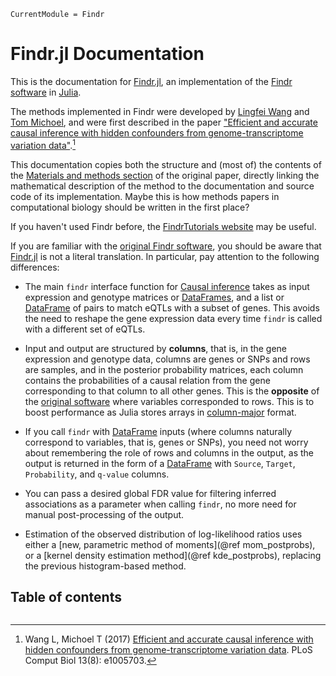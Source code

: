 ```@meta
CurrentModule = Findr
```

# Findr.jl Documentation

This is the documentation for [Findr.jl](https://github.com/tmichoel/Findr.jl), an implementation of the [Findr software](https://github.com/lingfeiwang/findr) in [Julia](https://julialang.org/). 

The methods implemented in Findr were developed by [Lingfei Wang](https://github.com/lingfeiwang) and [Tom Michoel](https://tmichoel.github.io), and were first described in the paper ["Efficient and accurate causal inference with hidden confounders from genome-transcriptome variation data"](https://doi.org/10.1371/journal.pcbi.1005703).[^Wang2017]

This documentation copies both the structure and (most of) the contents of the [Materials and methods section](https://journals.plos.org/ploscompbiol/article?id=10.1371/journal.pcbi.1005703#sec009) of the original paper, directly linking the mathematical description of the method to the documentation and source code of its implementation. Maybe this is how methods papers in computational biology should be written in the first place?

If you haven't used Findr before, the [FindrTutorials website](https://tmichoel.github.io/FindrTutorials) may be useful.

If you are familiar with the [original Findr software](https://github.com/lingfeiwang/findr), you should be aware that
[Findr.jl](https://github.com/tmichoel/Findr.jl) is not a literal translation. In particular, pay attention to the following differences:

- The main `findr` interface function for [Causal inference](@ref) takes as input expression and genotype matrices or [DataFrames](https://dataframes.juliadata.org/stable/), and a list or [DataFrame](https://dataframes.juliadata.org/stable/) of pairs to match eQTLs with a subset of genes. This avoids the need to reshape the gene expression data every time `findr` is called with a different set of eQTLs.

- Input and output are structured by **columns**, that is, in the gene expression and genotype data, columns are genes or SNPs and rows are samples, and in the posterior probability matrices, each column contains the probabilities of a causal relation from the gene corresponding to that column to all other genes. This is the **opposite** of the [original software](https://github.com/lingfeiwang/findr) where variables corresponded to rows. This is to boost performance as Julia stores arrays in [column-major](https://docs.julialang.org/en/v1/manual/performance-tips/#man-performance-column-major) format.

-  If you call `findr` with [DataFrame](https://dataframes.juliadata.org/stable/) inputs (where columns naturally correspond to variables, that is, genes or SNPs), you need not worry about remembering the role of rows and columns in the output, as the output is returned in the form of a [DataFrame](https://dataframes.juliadata.org/stable/) with `Source`, `Target`, `Probability`, and `q-value` columns.

- You can pass a desired global FDR value for filtering inferred associations as a parameter when calling `findr`, no more need for manual post-processing of the output.  

- Estimation of the observed distribution of log-likelihood ratios uses either a [new, parametric method of moments](@ref mom_postprobs), or a [kernel density estimation method](@ref kde_postprobs), replacing the previous histogram-based method. 

## Table of contents

```@contents
```

[^Wang2017]: Wang L, Michoel T (2017) [Efficient and accurate causal inference with hidden confounders from genome-transcriptome variation data](https://doi.org/10.1371/journal.pcbi.1005703). PLoS Comput Biol 13(8): e1005703.
